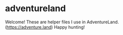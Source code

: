 # adventureland

Welcome! These are helper files I use in AdventureLand. (https://adventure.land) Happy hunting!
